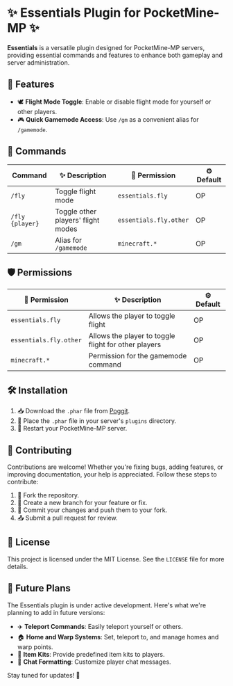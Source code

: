 # ✨ Essentials Plugin for PocketMine-MP ✨

**Essentials** is a versatile plugin designed for PocketMine-MP servers, providing essential commands and features to enhance both gameplay and server administration.

## 🚀 Features

- 🕊️ **Flight Mode Toggle**: Enable or disable flight mode for yourself or other players.
- 🎮 **Quick Gamemode Access**: Use `/gm` as a convenient alias for `/gamemode`.

## 📜 Commands

| Command         | ✨ Description                        | 🔑 Permission             | ⚙️ Default |
|-----------------|------------------------------------|------------------------|---------|
| `/fly`          | Toggle flight mode                 | `essentials.fly`       | OP      |
| `/fly {player}` | Toggle other players' flight modes | `essentials.fly.other` | OP      |
| `/gm`           | Alias for `/gamemode`              | `minecraft.*`          | OP      |

## 🛡️ Permissions

| 🔑 Permission             | ✨ Description                                        | ⚙️ Default |
|------------------------|------------------------------------------------------|---------|
| `essentials.fly`       | Allows the player to toggle flight                   | OP      |
| `essentials.fly.other` | Allows the player to toggle flight for other players | OP      |
| `minecraft.*`          | Permission for the gamemode command                  | OP      |

## 🛠️ Installation

1. 📥 Download the `.phar` file from [Poggit](https://poggit.pmmp.io/).
2. 📂 Place the `.phar` file in your server's `plugins` directory.
3. 🔄 Restart your PocketMine-MP server.

## 🤝 Contributing

Contributions are welcome! Whether you're fixing bugs, adding features, or improving documentation, your help is appreciated. Follow these steps to contribute:

1. 🍴 Fork the repository.
2. 🌿 Create a new branch for your feature or fix.
3. 💾 Commit your changes and push them to your fork.
4. 📤 Submit a pull request for review.

## 📝 License

This project is licensed under the MIT License. See the `LICENSE` file for more details.

## 🌟 Future Plans

The Essentials plugin is under active development. Here's what we're planning to add in future versions:

- ✈️ **Teleport Commands**: Easily teleport yourself or others.
- 🏠 **Home and Warp Systems**: Set, teleport to, and manage homes and warp points.
- 🎁 **Item Kits**: Provide predefined item kits to players.
- 💬 **Chat Formatting**: Customize player chat messages.

Stay tuned for updates! 🚧
